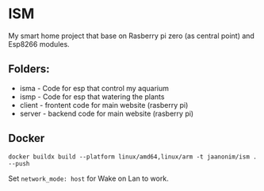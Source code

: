 # ISM

My smart home project that base on Rasberry pi zero (as central point) and Esp8266 modules.

## Folders:

-   isma - Code for esp that control my aquarium
-   ismp - Code for esp that watering the plants
-   client - frontent code for main website (rasberry pi)
-   server - backend code for main website (rasberry pi)

## Docker

    docker buildx build --platform linux/amd64,linux/arm -t jaanonim/ism . --push

Set `network_mode: host` for Wake on Lan to work.
